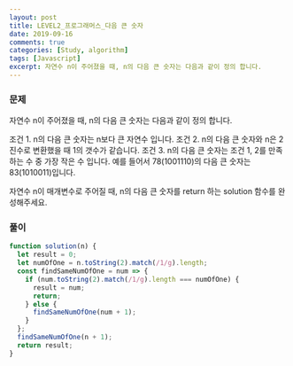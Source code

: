 ```yaml
---
layout: post
title: LEVEL2_프로그래머스_다음 큰 숫자
date: 2019-09-16
comments: true
categories: [Study, algorithm]
tags: [Javascript]
excerpt: 자연수 n이 주어졌을 때, n의 다음 큰 숫자는 다음과 같이 정의 합니다.
---
```


### 문제

자연수 n이 주어졌을 때, n의 다음 큰 숫자는 다음과 같이 정의 합니다.

조건 1. n의 다음 큰 숫자는 n보다 큰 자연수 입니다.
조건 2. n의 다음 큰 숫자와 n은 2진수로 변환했을 때 1의 갯수가 같습니다.
조건 3. n의 다음 큰 숫자는 조건 1, 2를 만족하는 수 중 가장 작은 수 입니다.
예를 들어서 78(1001110)의 다음 큰 숫자는 83(1010011)입니다.

자연수 n이 매개변수로 주어질 때, n의 다음 큰 숫자를 return 하는 solution 함수를 완성해주세요.

### 풀이

```javascript
function solution(n) {
  let result = 0;
  let numOfOne = n.toString(2).match(/1/g).length;
  const findSameNumOfOne = num => {
    if (num.toString(2).match(/1/g).length === numOfOne) {
      result = num;
      return;
    } else {
      findSameNumOfOne(num + 1);
    }
  };
  findSameNumOfOne(n + 1);
  return result;
}
```
